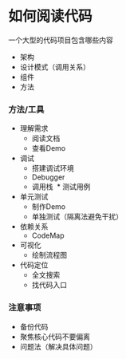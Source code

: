 # 如何阅读代码
一个大型的代码项目包含哪些内容  
* 架构
* 设计模式（调用关系）
* 组件
* 方法

### 方法/工具
* 理解需求
  * 阅读文档
  * 查看Demo
* 调试 
  * 搭建调试环境
  * Debugger
  * 调用栈
  * 测试用例
* 单元测试
  * 制作Demo
  * 单独测试（隔离法避免干扰）
* 依赖关系
  * CodeMap
* 可视化
  * 绘制流程图
* 代码定位
  * 全文搜索
  * 找代码入口

### 注意事项
* 备份代码
* 聚焦核心代码不要偏离
* 问题法（解决具体问题）



